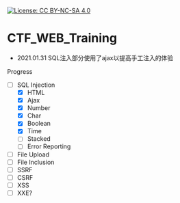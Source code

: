 [![License: CC BY-NC-SA 4.0](https://licensebuttons.net/l/by-nc-sa/4.0/80x15.png)](https://creativecommons.org/licenses/by-nc-sa/4.0/)
# CTF_WEB_Training #

* 2021.01.31 SQL注入部分使用了ajax以提高手工注入的体验

Progress
- [ ]  SQL Injection
    - [x]  HTML
    - [x]  Ajax
    - [x]  Number
    - [x]  Char
    - [x]  Boolean
    - [x]  Time
    - [ ]  Stacked
    - [ ]  Error Reporting
- [ ]  File Upload
- [ ]  File Inclusion
- [ ]  SSRF
- [ ]  CSRF
- [ ]  XSS
- [ ]  XXE?
